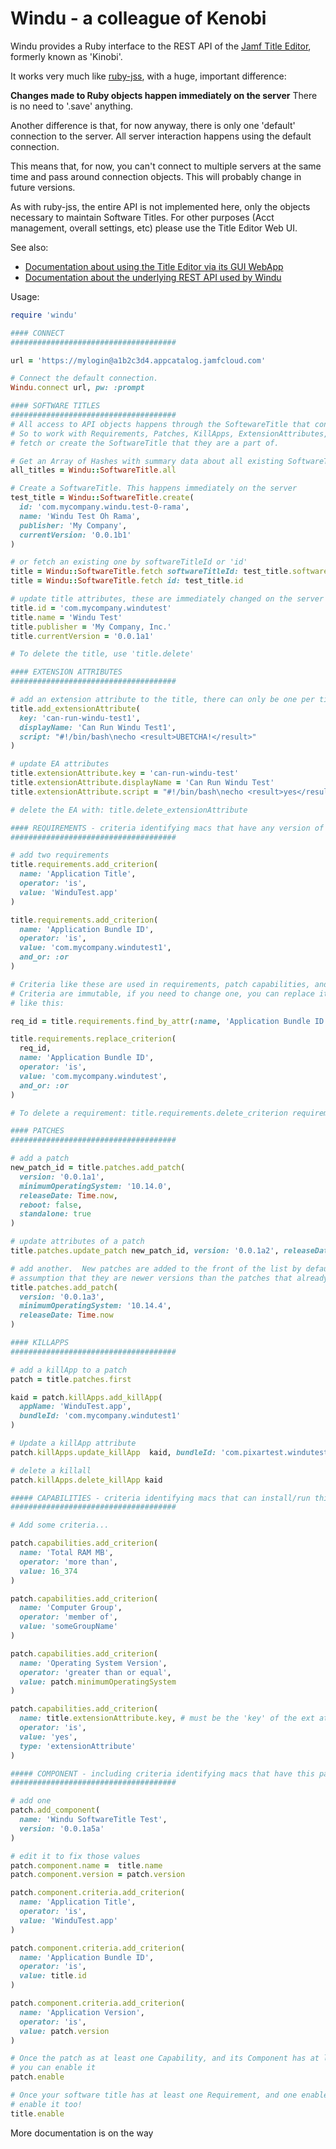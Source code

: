 # Windu - a colleague of Kenobi

Windu provides a Ruby interface to the REST API of the [Jamf Title Editor](https://docs.jamf.com/title-editor/documentation/About_Title_Editor.html), formerly known as 'Kinobi'.

It works very much like [ruby-jss](http://pixaranimationstudios.github.io/ruby-jss/index.html), with a huge, important difference:

**Changes made to Ruby objects happen immediately on the server** There is no need to '.save' anything.

Another difference is that, for now anyway, there is only one 'default' connection to the server.  All server interaction happens using the default connection.

This means that, for now, you can't connect to multiple servers at the same time and pass around connection objects. This will probably change in future versions.

As with ruby-jss, the entire API is not implemented here, only the objects necessary to maintain Software Titles. For other purposes (Acct management, overall settings, etc) please use the Title Editor Web UI.

See also:
- [Documentation about using the Title Editor via its GUI WebApp](https://docs.jamf.com/title-editor/documentation/index.html)
- [Documentation about the underlying REST API used by Windu](https://developer.jamf.com/title-editor/reference)

Usage:

```ruby
require 'windu'

#### CONNECT
#####################################

url = 'https://mylogin@a1b2c3d4.appcatalog.jamfcloud.com'

# Connect the default connection.
Windu.connect url, pw: :prompt

#### SOFTWARE TITLES
#####################################
# All access to API objects happens through the SoftewareTitle that contains them.
# So to work with Requirements, Patches, KillApps, ExtensionAttributes, etc... you must
# fetch or create the SoftwareTitle that they are a part of.

# Get an Array of Hashes with summary data about all existing SoftwareTitles
all_titles = Windu::SoftwareTitle.all

# Create a SoftwareTitle. This happens immediately on the server
test_title = Windu::SoftwareTitle.create(
  id: 'com.mycompany.windu.test-0-rama',
  name: 'Windu Test Oh Rama',
  publisher: 'My Company',
  currentVersion: '0.0.1b1'
)

# or fetch an existing one by softwareTitleId or 'id'
title = Windu::SoftwareTitle.fetch softwareTitleId: test_title.softwareTitleId
title = Windu::SoftwareTitle.fetch id: test_title.id

# update title attributes, these are immediately changed on the server
title.id = 'com.mycompany.windutest'
title.name = 'Windu Test'
title.publisher = 'My Company, Inc.'
title.currentVersion = '0.0.1a1'

# To delete the title, use 'title.delete'

#### EXTENSION ATTRIBUTES
#####################################

# add an extension attribute to the title, there can only be one per title
title.add_extensionAttribute(
  key: 'can-run-windu-test1',
  displayName: 'Can Run Windu Test1',
  script: "#!/bin/bash\necho <result>UBETCHA!</result>"
)

# update EA attributes
title.extensionAttribute.key = 'can-run-windu-test'
title.extensionAttribute.displayName = 'Can Run Windu Test'
title.extensionAttribute.script = "#!/bin/bash\necho <result>yes</result>"

# delete the EA with: title.delete_extensionAttribute

#### REQUIREMENTS - criteria identifying macs that have any version of this Title installed
#####################################

# add two requirements
title.requirements.add_criterion(
  name: 'Application Title',
  operator: 'is',
  value: 'WinduTest.app'
)

title.requirements.add_criterion(
  name: 'Application Bundle ID',
  operator: 'is',
  value: 'com.mycompany.windutest1',
  and_or: :or
)

# Criteria like these are used in requirements, patch capabilities, and patch component criteria
# Criteria are immutable, if you need to change one, you can replace it with a new one
# like this:

req_id = title.requirements.find_by_attr(:name, 'Application Bundle ID').requirementId

title.requirements.replace_criterion(
  req_id,
  name: 'Application Bundle ID',
  operator: 'is',
  value: 'com.mycompany.windutest',
  and_or: :or
)

# To delete a requirement: title.requirements.delete_criterion requirementId

#### PATCHES
#####################################

# add a patch
new_patch_id = title.patches.add_patch(
  version: '0.0.1a1',
  minimumOperatingSystem: '10.14.0',
  releaseDate: Time.now,
  reboot: false,
  standalone: true
)

# update attributes of a patch
title.patches.update_patch new_patch_id, version: '0.0.1a2', releaseDate: Time.now

# add another.  New patches are added to the front of the list by default, with the
# assumption that they are newer versions than the patches that already exist.
title.patches.add_patch(
  version: '0.0.1a3',
  minimumOperatingSystem: '10.14.4',
  releaseDate: Time.now
)

#### KILLAPPS
#####################################

# add a killApp to a patch
patch = title.patches.first

kaid = patch.killApps.add_killApp(
  appName: 'WinduTest.app',
  bundleId: 'com.mycompany.windutest1'
)

# Update a killApp attribute
patch.killApps.update_killApp  kaid, bundleId: 'com.pixartest.windutest'

# delete a killall
patch.killApps.delete_killApp kaid

##### CAPABILITIES - criteria identifying macs that can install/run this patch
#####################################

# Add some criteria...

patch.capabilities.add_criterion(
  name: 'Total RAM MB',
  operator: 'more than',
  value: 16_374
)

patch.capabilities.add_criterion(
  name: 'Computer Group',
  operator: 'member of',
  value: 'someGroupName'
)

patch.capabilities.add_criterion(
  name: 'Operating System Version',
  operator: 'greater than or equal',
  value: patch.minimumOperatingSystem
)

patch.capabilities.add_criterion(
  name: title.extensionAttribute.key, # must be the 'key' of the ext attr for this title
  operator: 'is',
  value: 'yes',
  type: 'extensionAttribute'
)

##### COMPONENT - including criteria identifying macs that have this patch installed
#####################################

# add one
patch.add_component(
  name: 'Windu SoftwareTitle Test',
  version: '0.0.1a5a'
)

# edit it to fix those values
patch.component.name =  title.name
patch.component.version = patch.version

patch.component.criteria.add_criterion(
  name: 'Application Title',
  operator: 'is',
  value: 'WinduTest.app'
)

patch.component.criteria.add_criterion(
  name: 'Application Bundle ID',
  operator: 'is',
  value: title.id
)

patch.component.criteria.add_criterion(
  name: 'Application Version',
  operator: 'is',
  value: patch.version
)

# Once the patch as at least one Capability, and its Component has at least on criterion,
# you can enable it
patch.enable

# Once your software title has at least one Requirement, and one enabled Patch, you can
# enable it too!
title.enable
```

More documentation is on the way